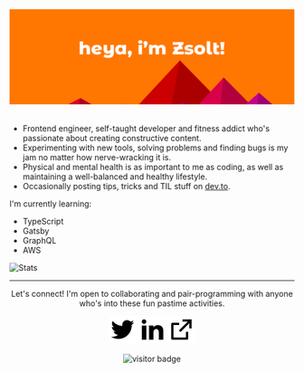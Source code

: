 <img src="https://raw.githubusercontent.com/gomorizsolt/gomorizsolt/master/assets/hero.png" alt="Hero image">
<br /><br />

- Frontend engineer, self-taught developer and fitness addict who's passionate about creating constructive content.
- Experimenting with new tools, solving problems and finding bugs is my jam no matter how nerve-wracking it is.
- Physical and mental health is as important to me as coding, as well as maintaining a well-balanced and healthy lifestyle.
- Occasionally posting tips, tricks and TIL stuff on [dev.to](https://dev.to/zsgomoridev).

I'm currently learning:
- TypeScript
- Gatsby
- GraphQL
- AWS

![Stats](https://github-readme-stats.vercel.app/api?username=gomorizsolt)

<hr />

<p align="center">
  Let's connect! I'm open to collaborating and pair-programming with anyone who's into these fun pastime activities.
  
  <p align="center">
    <a href="https://twitter.com/zsgomori" alt="Twitter"><img src="https://raw.githubusercontent.com/gomorizsolt/gomorizsolt/master/assets/twitter-fill.svg" /></a>
    <a href="https://www.linkedin.com/in/zsgomori/" alt="Linkedin"><img src="https://raw.githubusercontent.com/gomorizsolt/gomorizsolt/master/assets/linkedin-fill.svg" /></a>
    <a href="https://www.zsgomori.dev/" alt="Website"><img src="https://raw.githubusercontent.com/gomorizsolt/gomorizsolt/master/assets/external-link-line.svg" /></a>
  </p>
  
  <p align="center">
    <img align="center" src="https://visitor-badge.glitch.me/badge?page_id=gomorizsolt.visitor-badge" alt="visitor badge"/>
  </p>
</p>

<!--
**gomorizsolt/gomorizsolt** is a ✨ _special_ ✨ repository because its `README.md` (this file) appears on your GitHub profile.

Here are some ideas to get you started:

- 🔭 I’m currently working on ...
- 🌱 I’m currently learning ...
- 👯 I’m looking to collaborate on ...
- 🤔 I’m looking for help with ...
- 💬 Ask me about ...
- 📫 How to reach me: ...
- 😄 Pronouns: ...
- ⚡ Fun fact: ...
-->
